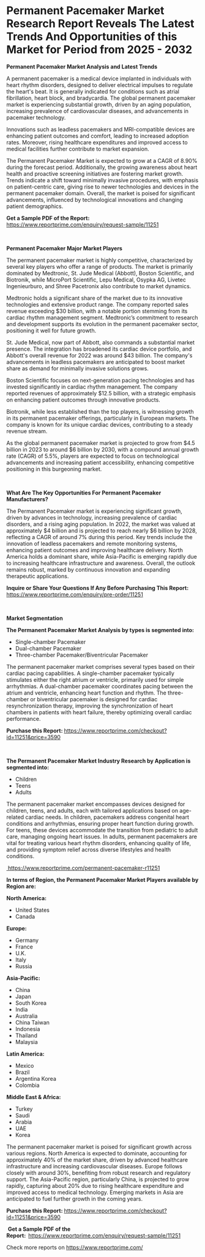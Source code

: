 <p><h1>Permanent Pacemaker Market Research Report Reveals The Latest Trends And Opportunities of this Market for Period from 2025 - 2032</h1></p><p><strong>Permanent Pacemaker Market Analysis and Latest Trends</strong></p>
<p><p>A permanent pacemaker is a medical device implanted in individuals with heart rhythm disorders, designed to deliver electrical impulses to regulate the heart's beat. It is generally indicated for conditions such as atrial fibrillation, heart block, and bradycardia. The global permanent pacemaker market is experiencing substantial growth, driven by an aging population, increasing prevalence of cardiovascular diseases, and advancements in pacemaker technology. </p><p>Innovations such as leadless pacemakers and MRI-compatible devices are enhancing patient outcomes and comfort, leading to increased adoption rates. Moreover, rising healthcare expenditures and improved access to medical facilities further contribute to market expansion. </p><p>The Permanent Pacemaker Market is expected to grow at a CAGR of 8.90% during the forecast period. Additionally, the growing awareness about heart health and proactive screening initiatives are fostering market growth. Trends indicate a shift toward minimally invasive procedures, with emphasis on patient-centric care, giving rise to newer technologies and devices in the permanent pacemaker domain. Overall, the market is poised for significant advancements, influenced by technological innovations and changing patient demographics.</p></p>
<p><strong>Get a Sample PDF of the Report:&nbsp;</strong> <a href="https://www.reportprime.com/enquiry/request-sample/11251?utm_campaign=3531&utm_medium=2&utm_source=Github&utm_content=ia&utm_term=20032025&utm_id=permanent-pacemaker">https://www.reportprime.com/enquiry/request-sample/11251</a></p>
<p>&nbsp;</p>
<p><strong>Permanent Pacemaker Major Market Players</strong></p>
<p><p>The permanent pacemaker market is highly competitive, characterized by several key players who offer a range of products. The market is primarily dominated by Medtronic, St. Jude Medical (Abbott), Boston Scientific, and Biotronik, while MicroPort Scientific, Lepu Medical, Osypka AG, Livetec Ingenieurburo, and Shree Pacetronix also contribute to market dynamics.</p><p>Medtronic holds a significant share of the market due to its innovative technologies and extensive product range. The company reported sales revenue exceeding $30 billion, with a notable portion stemming from its cardiac rhythm management segment. Medtronic’s commitment to research and development supports its evolution in the permanent pacemaker sector, positioning it well for future growth.</p><p>St. Jude Medical, now part of Abbott, also commands a substantial market presence. The integration has broadened its cardiac device portfolio, and Abbott's overall revenue for 2022 was around $43 billion. The company's advancements in leadless pacemakers are anticipated to boost market share as demand for minimally invasive solutions grows.</p><p>Boston Scientific focuses on next-generation pacing technologies and has invested significantly in cardiac rhythm management. The company reported revenues of approximately $12.5 billion, with a strategic emphasis on enhancing patient outcomes through innovative products.</p><p>Biotronik, while less established than the top players, is witnessing growth in its permanent pacemaker offerings, particularly in European markets. The company is known for its unique cardiac devices, contributing to a steady revenue stream.</p><p>As the global permanent pacemaker market is projected to grow from $4.5 billion in 2023 to around $6 billion by 2030, with a compound annual growth rate (CAGR) of 5.5%, players are expected to focus on technological advancements and increasing patient accessibility, enhancing competitive positioning in this burgeoning market.</p></p>
<p>&nbsp;</p>
<p><strong>What Are The Key Opportunities For Permanent Pacemaker Manufacturers?</strong></p>
<p><p>The Permanent Pacemaker market is experiencing significant growth, driven by advances in technology, increasing prevalence of cardiac disorders, and a rising aging population. In 2022, the market was valued at approximately $4 billion and is projected to reach nearly $6 billion by 2028, reflecting a CAGR of around 7% during this period. Key trends include the innovation of leadless pacemakers and remote monitoring systems, enhancing patient outcomes and improving healthcare delivery. North America holds a dominant share, while Asia-Pacific is emerging rapidly due to increasing healthcare infrastructure and awareness. Overall, the outlook remains robust, marked by continuous innovation and expanding therapeutic applications.</p></p>
<p><strong>Inquire or Share Your Questions If Any Before Purchasing This Report:</strong> <a href="https://www.reportprime.com/enquiry/pre-order/11251?utm_campaign=3531&utm_medium=2&utm_source=Github&utm_content=ia&utm_term=20032025&utm_id=permanent-pacemaker">https://www.reportprime.com/enquiry/pre-order/11251</a></p>
<p>&nbsp;</p>
<p><strong>Market Segmentation</strong></p>
<p><strong>The Permanent Pacemaker Market Analysis by types is segmented into:</strong></p>
<p><ul><li>Single-chamber Pacemaker</li><li>Dual-chamber Pacemaker</li><li>Three-chamber Pacemaker/Biventricular Pacemaker</li></ul></p>
<p><p>The permanent pacemaker market comprises several types based on their cardiac pacing capabilities. A single-chamber pacemaker typically stimulates either the right atrium or ventricle, primarily used for simple arrhythmias. A dual-chamber pacemaker coordinates pacing between the atrium and ventricle, enhancing heart function and rhythm. The three-chamber or biventricular pacemaker is designed for cardiac resynchronization therapy, improving the synchronization of heart chambers in patients with heart failure, thereby optimizing overall cardiac performance.</p></p>
<p><strong>Purchase this Report:&nbsp;</strong><a href="https://www.reportprime.com/checkout?id=11251&price=3590&utm_campaign=3531&utm_medium=2&utm_source=Github&utm_content=ia&utm_term=20032025&utm_id=permanent-pacemaker">https://www.reportprime.com/checkout?id=11251&price=3590</a></p>
<p>&nbsp;</p>
<p><strong>The Permanent Pacemaker Market Industry Research by Application is segmented into:</strong></p>
<p><ul><li>Children</li><li>Teens</li><li>Adults</li></ul></p>
<p><p>The permanent pacemaker market encompasses devices designed for children, teens, and adults, each with tailored applications based on age-related cardiac needs. In children, pacemakers address congenital heart conditions and arrhythmias, ensuring proper heart function during growth. For teens, these devices accommodate the transition from pediatric to adult care, managing ongoing heart issues. In adults, permanent pacemakers are vital for treating various heart rhythm disorders, enhancing quality of life, and providing symptom relief across diverse lifestyles and health conditions.</p></p>
<p><a href="https://www.reportprime.com/permanent-pacemaker-r11251?utm_campaign=3531&utm_medium=2&utm_source=Github&utm_content=ia&utm_term=20032025&utm_id=permanent-pacemaker">&nbsp;https://www.reportprime.com/permanent-pacemaker-r11251</a></p>
<p><strong>In terms of Region, the Permanent Pacemaker Market Players available by Region are:</strong></p>
<p>
    <p> <strong> North America: </strong>
        <ul>
            <li>United States</li>
            <li>Canada</li>
        </ul>
        </p> 
    <p> <strong> Europe: </strong>
        <ul>
            <li>Germany</li>
            <li>France</li>
            <li>U.K.</li>
            <li>Italy</li>
            <li>Russia</li>
        </ul>
        </p> 
    <p> <strong> Asia-Pacific: </strong>
        <ul>
            <li>China</li>
            <li>Japan</li>
            <li>South Korea</li>
            <li>India</li>
            <li>Australia</li>
            <li>China Taiwan</li>
            <li>Indonesia</li>
            <li>Thailand</li>
            <li>Malaysia</li>
        </ul>
        </p> 
    <p> <strong> Latin America: </strong>
        <ul>
            <li>Mexico</li>
            <li>Brazil</li>
            <li>Argentina Korea</li>
            <li>Colombia</li>
        </ul>
        </p> 
    <p> <strong> Middle East & Africa: </strong>
        <ul>
            <li>Turkey</li>
            <li>Saudi</li>
            <li>Arabia</li>
            <li>UAE</li>
            <li>Korea</li>
        </ul>
    </p>
    </p>
<p><p>The permanent pacemaker market is poised for significant growth across various regions. North America is expected to dominate, accounting for approximately 40% of the market share, driven by advanced healthcare infrastructure and increasing cardiovascular diseases. Europe follows closely with around 30%, benefiting from robust research and regulatory support. The Asia-Pacific region, particularly China, is projected to grow rapidly, capturing about 20% due to rising healthcare expenditure and improved access to medical technology. Emerging markets in Asia are anticipated to fuel further growth in the coming years.</p></p>
<p><strong>Purchase this Report: </strong><a href="https://www.reportprime.com/checkout?id=11251&price=3590&utm_campaign=3531&utm_medium=2&utm_source=Github&utm_content=ia&utm_term=20032025&utm_id=permanent-pacemaker">https://www.reportprime.com/checkout?id=11251&price=3590</a></p>
<p>&nbsp;<strong>Get a Sample PDF of the Report:&nbsp;&nbsp;</strong><a href="https://www.reportprime.com/enquiry/request-sample/11251?utm_campaign=3531&utm_medium=2&utm_source=Github&utm_content=ia&utm_term=20032025&utm_id=permanent-pacemaker">https://www.reportprime.com/enquiry/request-sample/11251</a></p>
<p><strong></strong></p>
<p>Check more reports on <a href="https://www.reportprime.com/?utm_campaign=3531&utm_medium=2&utm_source=Github&utm_content=ia&utm_term=20032025&utm_id=permanent-pacemaker">https://www.reportprime.com/</a></p>